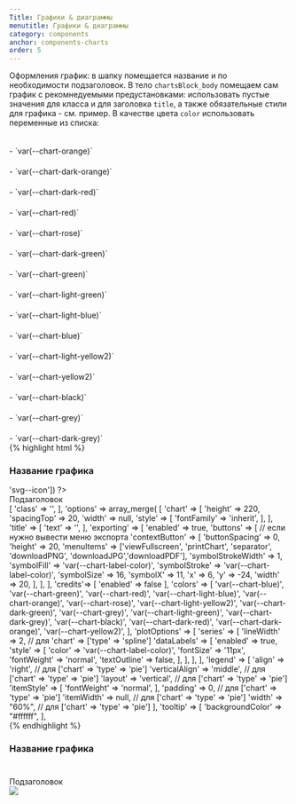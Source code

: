 ```yaml
---
Title: Графики & диаграммы
menutitle: Графики & диаграммы
category: components
anchor: components-charts
order: 5
---
```


Оформления график: в шапку помещается название и по необходимости подзаголовок. В тело `chartsBlock_body` помещаем сам график с рекомнедуемыми предустановками:
использовать пустые значения для класса и для заголовка `title`, а также обязательные стили для графика - см. пример. 
В качестве цвета `color` использовать переменные из списка:
<div class="row">
<div class="col-sm-6"><div class="mb-10"><div class="d-inline-block chartsBlock"><span style="width:20px; height:20px;display:inline-block; background-color: var(--chart-orange)"></span></div> - `var(--chart-orange)`</div></div>
<div class="col-sm-6"><div class="mb-10"><div class="d-inline-block chartsBlock"><span style="width:20px; height:20px;display:inline-block; background-color: var(--chart-dark-orange)"></span></div> - `var(--chart-dark-orange)`</div></div>
<div class="col-sm-6"><div class="mb-10"><div class="d-inline-block chartsBlock"><span style="width:20px; height:20px;display:inline-block; background-color: var(--chart-dark-red)"></span></div> - `var(--chart-dark-red)`</div></div>
<div class="col-sm-6"><div class="mb-10"><div class="d-inline-block chartsBlock"><span style="width:20px; height:20px;display:inline-block; background-color: var(--chart-red)"></span></div> - `var(--chart-red)`</div></div>
<div class="col-sm-6"><div class="mb-10"><div class="d-inline-block chartsBlock"><span style="width:20px; height:20px;display:inline-block; background-color: var(--chart-rose)"></span></div> - `var(--chart-rose)`</div></div>
<div class="col-sm-6"><div class="mb-10"><div class="d-inline-block chartsBlock"><span style="width:20px; height:20px;display:inline-block; background-color: var(--chart-dark-green)"></span></div> - `var(--chart-dark-green)`</div></div>
<div class="col-sm-6"><div class="mb-10"><div class="d-inline-block chartsBlock"><span style="width:20px; height:20px;display:inline-block; background-color: var(--chart-green)"></span></div> - `var(--chart-green)`</div></div>
<div class="col-sm-6"><div class="mb-10"><div class="d-inline-block chartsBlock"><span style="width:20px; height:20px;display:inline-block; background-color: var(--chart-light-green)"></span></div> - `var(--chart-light-green)`</div></div>
<div class="col-sm-6"><div class="mb-10"><div class="d-inline-block chartsBlock"><span style="width:20px; height:20px;display:inline-block; background-color: var(--chart-light-blue)"></span></div> - `var(--chart-light-blue)`</div></div>
<div class="col-sm-6"><div class="mb-10"><div class="d-inline-block chartsBlock"><span style="width:20px; height:20px;display:inline-block; background-color: var(--chart-blue)"></span></div> - `var(--chart-blue)`</div></div>
<div class="col-sm-6"><div class="mb-10"><div class="d-inline-block chartsBlock"><span style="width:20px; height:20px;display:inline-block; background-color: var(--chart-light-yellow2)"></span></div> - `var(--chart-light-yellow2)`</div></div>
<div class="col-sm-6"><div class="mb-10"><div class="d-inline-block chartsBlock"><span style="width:20px; height:20px;display:inline-block; background-color: var(--chart-yellow2)"></span></div> - `var(--chart-yellow2)`</div></div>
<div class="col-sm-6"><div class="mb-10"><div class="d-inline-block chartsBlock"><span style="width:20px; height:20px;display:inline-block; background-color: var(--chart-black)"></span></div> - `var(--chart-black)`</div></div>
<div class="col-sm-6"><div class="mb-10"><div class="d-inline-block chartsBlock"><span style="width:20px; height:20px;display:inline-block; background-color: var(--chart-grey)"></span></div> - `var(--chart-grey)`</div></div>
<div class="col-sm-6"><div class="mb-10"><div class="d-inline-block chartsBlock"><span style="width:20px; height:20px;display:inline-block; background-color: var(--chart-dark-grey)"></span></div> - `var(--chart-dark-grey)`</div></div>
</div>
{% highlight html %}
<div class="chartsBlock mb-10">
  <div class="chartsBlock_header">
      <div class="chartsBlock_headerItem">
          <h3>Название графика</h3>
      </div>
      <div class="chartsBlock_headerItem">
          <?= Html::tag('span', Icons::icon("2colors-car_model__24vb"), ['class' => 'svg--icon']) ?>
      </div>
  </div>
  <div class="chartsBlock_headerSubtitles">Подзаголовок</div>
  <div class="chartsBlock_body">
    <?= Highcharts::widget([
        'htmlOptions' => [
            'class' => '',
        ],
        'options' => array_merge(
            [
                'chart' => [
                    'height' => 220,
                    'spacingTop' => 20,
                    'width' => null,
                    'style' => [
                        'fontFamily' => 'inherit',
                    ],
                ],
                'title' => [
                    'text' => '',
                ],
                'exporting' => [
                    'enabled' => true,
                    'buttons' => [ // если нужно вывести меню экспорта
                        'contextButton' => [
                            'buttonSpacing' => 0,
                            'height' => 20,
                            'menuItems' => ['viewFullscreen', 'printChart', 'separator', 'downloadPNG', 'downloadJPG','downloadPDF'],
                            'symbolStrokeWidth' =>  1,
                            'symbolFill' =>  'var(--chart-label-color)',
                            'symbolStroke' =>  'var(--chart-label-color)',
                            'symbolSize' => 16,
                            'symbolX' => 11,
                            'x' => 6,
                            'y' => -24,
                            'width' => 20,
                        ],
                    ],
                ],
                'credits'=> [
                    'enabled' => false
                ],
                'colors' => [
                        'var(--chart-blue)',
                        'var(--chart-green)',
                        'var(--chart-red)',
                        'var(--chart-light-blue)',
                        'var(--chart-orange)',
                        'var(--chart-rose)',
                        'var(--chart-light-yellow2)',
                        'var(--chart-dark-green)',
                        'var(--chart-grey)',
                        'var(--chart-light-green)',
                        'var(--chart-dark-grey)',
                        'var(--chart-black)',
                        'var(--chart-dark-red)',
                        'var(--chart-dark-orange)',
                        'var(--chart-yellow2)',
                ],
                'plotOptions' => [
                    'series' => [
                        'lineWidth' => 2, // для 'chart' => ['type' => 'spline']
                        'dataLabels' => [
                            'enabled' => true,
                            'style' => [
                                'color' => 'var(--chart-label-color)',
                                'fontSize' => '11px',
                                'fontWeight' => 'normal',
                                'textOutline' => false,
                            ],
                        ],
                    ],
                ],
                'legend' => [
                    'align' => 'right', // для ['chart' => 'type' => 'pie']
                    'verticalAlign' => 'middle', // для ['chart' => 'type' => 'pie']
                    'layout' => 'vertical', // для ['chart' => 'type' => 'pie']
                    'itemStyle' => [
                        'fontWeight' => 'normal',
                    ],
                    'padding' => 0, // для ['chart' => 'type' => 'pie']
                    'itemWidth' => null, // для ['chart' => 'type' => 'pie']
                    'width' => "60%", // для ['chart' => 'type' => 'pie']
                ],
                'tooltip' => [
                    'backgroundColor' => "#ffffff",
                ],
  </div>
</div>
{% endhighlight %}

<div class="bs-docs-example">
  <div class="chartsBlock">
    <div class="chartsBlock_header">
        <div class="chartsBlock_headerItem">
            <h3>Название графика</h3>
        </div>
        <div class="chartsBlock_headerItem">
            <span class="svg--icon"><svg width="24" height="24"><use xlink:href="dist/sprite.symbol.svg#2colors-car_model__24vb"></use></svg></span>
        </div>
    </div>
    <div class="chartsBlock_headerSubtitles">Подзаголовок</div>
    <div class="chartsBlock_body">
        <img src="https://195004.selcdn.ru/ref/cad34c4ed697465ddeb196d06416fcc8864ea2be.jpg"> 
    </div>
  </div>
</div>